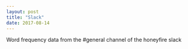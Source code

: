 ```yaml
---
layout: post
title: "Slack"
date: 2017-08-14
---
```


<script src="http://d3js.org/d3.v3.min.js"></script>
<script src="../../../../js/d3.layout.cloud.js"></script>

Word frequency data from the #general channel of the honeyfire slack

<div id="vis"></div>

<script type="text/javascript">
// https://stackoverflow.com/questions/26881137/create-dynamic-word-cloud-using-d3-js
	var svg_width = 800,
		svg_height = 600;
	var margin = { top: 50, right: 50, bottom: 50, left: 50};
	var chart_width = svg_width - margin.left - margin.right,
		chart_height = svg_height - margin.top - margin.bottom;

	var words = {};

	var color_scale = d3.scale.category20();

	d3.json("../../../../data/slack_data/slack.json", function(error, data) {
		if (error) throw error;
		var w;
		var avoid;
		data.messages.forEach(function(m) {
			if (m.type === "message" && m.text) {
				var list = m.text.split(" ");
				for (var i = 0; i<list.length; i++) {
					w = list[i].toLowerCase();
					if (w === "i") w = "I";
					avoid = w.substring(0,3)
					if (avoid[0] !== "<" && avoid !== "```") {
						words[w] = words.hasOwnProperty(w) ? words[w] + 1: 1;
					}
				}
			}
		});

		var word_data = []

		for (let k of Object.keys(words)) {
			word_data.push({
				text: k,
				size: words[k]
			});
		}

		d3.layout.cloud()
			.size([chart_width,chart_height])
			.rotate(0)//function() { return ~~(Math.random() * 2) * 90; })
			.words(word_data)
			.padding(4)
			.fontSize(function(d) {return d.size*3; })
			.on("end", draw)
			.start();


		function draw (data) {
			d3.select("#vis").append("svg")
				.attr("width", svg_width)
				.attr("height", svg_height)
				.append("g")
				.attr("transform", "translate("+(svg_width/2)+","+(svg_height/2)+")")
				.selectAll("text")
				.data(data)
				.enter().append("text")
				.style("font-size", function(d) {return d.size+"px";})
				.style("fill", function(d,i){ return color_scale(i);})
				.attr("text-anchor", "middle")
				.attr("transform", function(d) {return "translate("+[d.x,d.y]+")rotate("+d.rotate+")";})
				.text(function(d) {return d.text;});
		}
	});
</script>